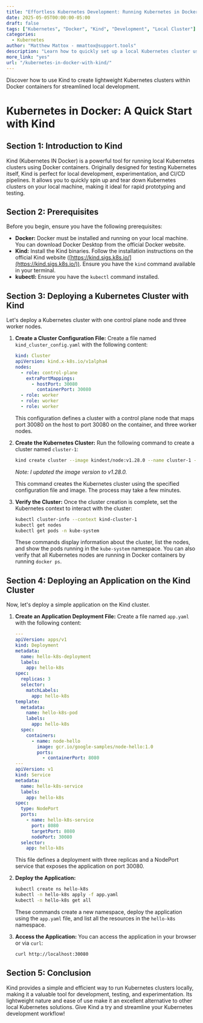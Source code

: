 ```yaml
---
title: "Effortless Kubernetes Development: Running Kubernetes in Docker with Kind"
date: 2025-05-05T00:00:00-05:00
draft: false
tags: ["Kubernetes", "Docker", "Kind", "Development", "Local Cluster"]
categories:
  - Kubernetes
author: "Matthew Mattox - mmattox@support.tools"
description: "Learn how to quickly set up a local Kubernetes cluster using Kind (Kubernetes IN Docker) for development, testing, and experimentation."
more_link: "yes"
url: "/kubernetes-in-docker-with-kind/"
---
```


Discover how to use Kind to create lightweight Kubernetes clusters within Docker containers for streamlined local development.

<!--more-->

# Kubernetes in Docker: A Quick Start with Kind

## Section 1: Introduction to Kind

Kind (Kubernetes IN Docker) is a powerful tool for running local Kubernetes clusters using Docker containers. Originally designed for testing Kubernetes itself, Kind is perfect for local development, experimentation, and CI/CD pipelines. It allows you to quickly spin up and tear down Kubernetes clusters on your local machine, making it ideal for rapid prototyping and testing.

## Section 2: Prerequisites

Before you begin, ensure you have the following prerequisites:

*   **Docker:** Docker must be installed and running on your local machine.  You can download Docker Desktop from the official Docker website.
*   **Kind:** Install the Kind binaries. Follow the installation instructions on the official Kind website ([https://kind.sigs.k8s.io/](https://kind.sigs.k8s.io/)). Ensure you have the `kind` command available in your terminal.
*   **kubectl:** Ensure you have the `kubectl` command installed.

## Section 3: Deploying a Kubernetes Cluster with Kind

Let's deploy a Kubernetes cluster with one control plane node and three worker nodes.

1.  **Create a Cluster Configuration File:** Create a file named `kind_cluster_config.yaml` with the following content:

    ```yaml
    kind: Cluster
    apiVersion: kind.x-k8s.io/v1alpha4
    nodes:
      - role: control-plane
        extraPortMappings:
          - hostPort: 30080
            containerPort: 30080
      - role: worker
      - role: worker
      - role: worker
    ```

    This configuration defines a cluster with a control plane node that maps port 30080 on the host to port 30080 on the container, and three worker nodes.

2.  **Create the Kubernetes Cluster:** Run the following command to create a cluster named `cluster-1`:

    ```bash
    kind create cluster --image kindest/node:v1.28.0 --name cluster-1 --config kind_cluster_config.yaml
    ```

    *Note: I updated the image version to v1.28.0.*

    This command creates the Kubernetes cluster using the specified configuration file and image. The process may take a few minutes.

3.  **Verify the Cluster:** Once the cluster creation is complete, set the Kubernetes context to interact with the cluster:

    ```bash
    kubectl cluster-info --context kind-cluster-1
    kubectl get nodes
    kubectl get pods -n kube-system
    ```

    These commands display information about the cluster, list the nodes, and show the pods running in the `kube-system` namespace. You can also verify that all Kubernetes nodes are running in Docker containers by running `docker ps`.

## Section 4: Deploying an Application on the Kind Cluster

Now, let's deploy a simple application on the Kind cluster.

1.  **Create an Application Deployment File:** Create a file named `app.yaml` with the following content:

    ```yaml
    ---
    apiVersion: apps/v1
    kind: Deployment
    metadata:
      name: hello-k8s-deployment
      labels:
        app: hello-k8s
    spec:
      replicas: 3
      selector:
        matchLabels:
          app: hello-k8s
    template:
      metadata:
        name: hello-k8s-pod
        labels:
          app: hello-k8s
      spec:
        containers:
          - name: node-hello
            image: gcr.io/google-samples/node-hello:1.0
            ports:
              - containerPort: 8080
    ---
    apiVersion: v1
    kind: Service
    metadata:
      name: hello-k8s-service
      labels:
        app: hello-k8s
    spec:
      type: NodePort
      ports:
        - name: hello-k8s-service
          port: 8080
          targetPort: 8080
          nodePort: 30080
      selector:
        app: hello-k8s
    ```

    This file defines a deployment with three replicas and a NodePort service that exposes the application on port 30080.

2.  **Deploy the Application:**

    ```bash
    kubectl create ns hello-k8s
    kubectl -n hello-k8s apply -f app.yaml
    kubectl -n hello-k8s get all
    ```

    These commands create a new namespace, deploy the application using the `app.yaml` file, and list all the resources in the `hello-k8s` namespace.

3.  **Access the Application:** You can access the application in your browser or via `curl`:

    ```bash
    curl http://localhost:30080
    ```

## Section 5: Conclusion

Kind provides a simple and efficient way to run Kubernetes clusters locally, making it a valuable tool for development, testing, and experimentation. Its lightweight nature and ease of use make it an excellent alternative to other local Kubernetes solutions. Give Kind a try and streamline your Kubernetes development workflow!
